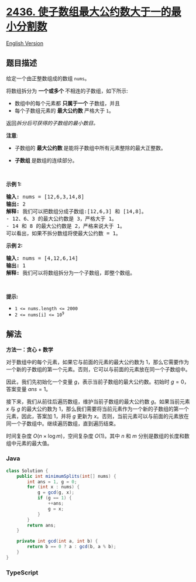 # [2436. 使子数组最大公约数大于一的最小分割数](https://leetcode.cn/problems/minimum-split-into-subarrays-with-gcd-greater-than-one)

[English Version](/solution/2400-2499/2436.Minimum%20Split%20Into%20Subarrays%20With%20GCD%20Greater%20Than%20One/README_EN.md)

## 题目描述

<!-- 这里写题目描述 -->

<p>给定一个由正整数组成的数组 <code>nums</code>。</p>

<p>将数组拆分为&nbsp;<strong>一个或多个&nbsp;</strong>不相连的子数组，如下所示:</p>

<ul>
	<li>数组中的每个元素都&nbsp;<strong>只属于一个&nbsp;</strong>子数组，并且</li>
	<li>每个子数组元素的 <strong>最大公约数</strong> 严格大于 <code>1</code>。</li>
</ul>

<p>返回<em>拆分后可获得的子数组的最小数目。</em></p>

<p><b>注意</b>:</p>

<ul>
	<li>子数组的 <strong>最大公约数&nbsp;</strong>是能将子数组中所有元素整除的最大正整数。</li>
	<li>
	<p data-group="1-1"><strong>子数组&nbsp;</strong>是数组的连续部分。</p>
	</li>
</ul>

<p>&nbsp;</p>

<p><strong>示例 1:</strong></p>

<pre>
<strong>输入:</strong> nums = [12,6,3,14,8]
<strong>输出:</strong> 2
<strong>解释:</strong> 我们可以把数组分成子数组:[12,6,3] 和 [14,8]。
- 12、6、3 的最大公约数是 3，严格大于 1。
- 14 和 8 的最大公约数是 2，严格来说大于 1。
可以看出，如果不拆分数组将使最大公约数 = 1。
</pre>

<p><strong>示例&nbsp;2:</strong></p>

<pre>
<strong>输入:</strong> nums = [4,12,6,14]
<strong>输出:</strong> 1
<strong>解释:</strong> 我们可以将数组拆分为一个子数组，即整个数组。
</pre>

<p>&nbsp;</p>

<p><strong>提示:</strong></p>

<ul>
	<li><code>1 &lt;= nums.length &lt;= 2000</code></li>
	<li><code>2 &lt;= nums[i] &lt;= 10<sup>9</sup></code></li>
</ul>

## 解法

**方法一：贪心 + 数学**

对于数组中的每个元素，如果它与前面的元素的最大公约数为 $1$，那么它需要作为一个新的子数组的第一个元素。否则，它可以与前面的元素放在同一个子数组中。

因此，我们先初始化一个变量 $g$，表示当前子数组的最大公约数。初始时 $g=0$，答案变量 $ans=1$。

接下来，我们从前往后遍历数组，维护当前子数组的最大公约数 $g$。如果当前元素 $x$ 与 $g$ 的最大公约数为 $1$，那么我们需要将当前元素作为一个新的子数组的第一个元素，因此，答案加 $1$，并将 $g$ 更新为 $x$。否则，当前元素可以与前面的元素放在同一个子数组中。继续遍历数组，直到遍历结束。

时间复杂度 $O(n \times \log m)$，空间复杂度 $O(1)$。其中 $n$ 和 $m$ 分别是数组的长度和数组中元素的最大值。

### **Java**

```java
class Solution {
    public int minimumSplits(int[] nums) {
        int ans = 1, g = 0;
        for (int x : nums) {
            g = gcd(g, x);
            if (g == 1) {
                ++ans;
                g = x;
            }
        }
        return ans;
    }

    private int gcd(int a, int b) {
        return b == 0 ? a : gcd(b, a % b);
    }
}
```

### **TypeScript**
